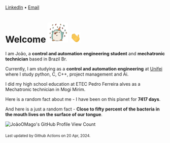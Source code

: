 [LinkedIn](https://www.linkedin.com/in/joão-pedro-gozzoli-b95641301/) &bull;
[Email](joaopedrogozzoli@gmail.com)

# Welcome <img src="happy.gif" height="64px" /> <img src="wave.gif" height="32px" />

I am João, a  **control and automation engineering student** and **mechatronic technician** based in Brazil Br.

Currently, I am studying as a **control and automation engineering** at [Unifei](https://unifei.edu.br) where I study python, C, C++, project management and Ai.

I did my high school education at ETEC Pedro Ferreira alves as a Mechatronic technician in Mogi Mirim.

Here is a random fact about me - I have been on this planet for **7417 days**.

And here is a just a random fact -  **Close to fifty percent of the bacteria in the mouth lives on the surface of our tongue**.

![JoãoOMago's GitHub Profile View Count](https://komarev.com/ghpvc/?username=JoaoOMago)

<sub>Last updated by Github Actions on 20 Apr, 2024.</sub>
